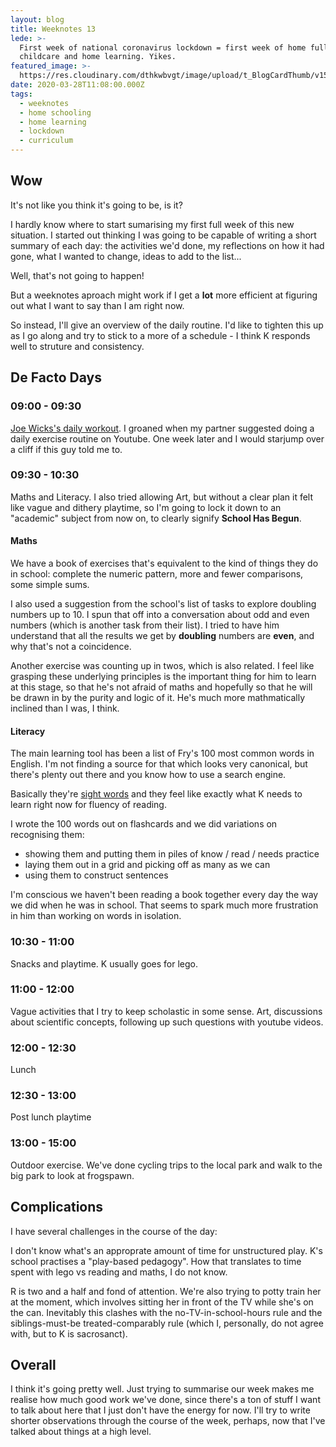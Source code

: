 ```yaml
---
layout: blog
title: Weeknotes 13
lede: >-
  First week of national coronavirus lockdown = first week of home full time
  childcare and home learning. Yikes.
featured_image: >-
  https://res.cloudinary.com/dthkwbvgt/image/upload/t_BlogCardThumb/v1586210988/small_IMG_20200325_095317_qseorn.jpg
date: 2020-03-28T11:08:00.000Z
tags:
  - weeknotes
  - home schooling
  - home learning
  - lockdown
  - curriculum
---
```

## Wow

It's not like you think it's going to be, is it?

I hardly know where to start sumarising my first full week of this new situation. I started out thinking I was going to be capable of writing a short summary of each day: the activities we'd done, my reflections on how it had gone, what I wanted to change, ideas to add to the list...

Well, that's not going to happen! 

But a weeknotes aproach might work if I get a **lot** more efficient at figuring out what I want to say than I am right now.

So instead, I'll give an overview of the daily routine. I'd like to tighten this up as I go along and try to stick to a more of a schedule  - I think K responds well to struture and consistency.

## De Facto Days
### 09:00 - 09:30

[Joe Wicks's daily workout](https://www.youtube.com/playlist?list=PLyCLoPd4VxBvQafyve889qVcPxYEjdSTl). I groaned when my partner suggested doing a daily exercise routine on Youtube. One week later and I would starjump over a cliff if this guy told me to. 

### 09:30 - 10:30

Maths and Literacy. I also tried allowing Art, but without a clear plan it felt like vague and dithery playtime, so I'm going to lock it down to an "academic" subject from now on, to clearly signify **School Has Begun**.

#### Maths

We have a book of exercises that's equivalent to the kind of things they do in school: complete the numeric pattern, more and fewer comparisons, some simple sums. 

I also used a suggestion from the school's list of tasks to explore doubling numbers up to 10. I spun that off into a conversation about odd and even numbers (which is another task from their list). I tried to have him understand that all the results we get by **doubling** numbers are **even**, and why that's not a coincidence. 

Another exercise was counting up in twos, which is also related. I feel like grasping these underlying principles is the important thing for him to learn at this stage, so that he's not afraid of maths and hopefully so that he will be drawn in by the purity and logic of it. He's much more mathmatically inclined than I was, I think. 

#### Literacy

The main learning tool has been a list of Fry's 100 most common words in English. I'm not finding a source for that which looks very canonical, but there's plenty out there and you know how to use a search engine.

Basically they're [sight words](https://en.wikipedia.org/wiki/Sight_word) and they feel like exactly what K needs to learn right now for fluency of reading. 

I wrote the 100 words out on flashcards and we did variations on recognising them:

- showing them and putting them in piles of know / read / needs practice
- laying them out in a grid and picking off as many as we can 
- using them to construct sentences

I'm conscious we haven't been reading a book together every day the way we did when he was in school. That seems to spark much more frustration in him than working on words in isolation. 

### 10:30 - 11:00 

Snacks and playtime. K usually goes for lego.

### 11:00 - 12:00 

Vague activities that I try to keep scholastic in some sense. Art, discussions about scientific concepts, following up such questions with youtube videos. 

### 12:00 - 12:30 

Lunch 

### 12:30 - 13:00

Post lunch playtime

### 13:00 - 15:00

Outdoor exercise. We've done cycling trips to the local park and walk to the big park to look at frogspawn. 

## Complications

I have several challenges in the course of the day:

I don't know what's an approprate amount of time for unstructured play. K's school practises a "play-based pedagogy". How that translates to time spent with lego vs reading and maths, I do not know. 

R is two and a half and fond of attention. We're also trying to potty train her at the moment, which involves sitting her in front of the TV while she's on the can. Inevitably this clashes with the no-TV-in-school-hours rule and the siblings-must-be treated-comparably rule (which I, personally, do not agree with, but to K is sacrosanct).

## Overall

I think it's going pretty well. Just trying to summarise our week makes me realise how much good work we've done, since there's a ton of stuff I want to talk about here that I just don't have the energy for now. I'll try to write shorter observations through the course of the week, perhaps, now that I've talked about things at a high level. 










